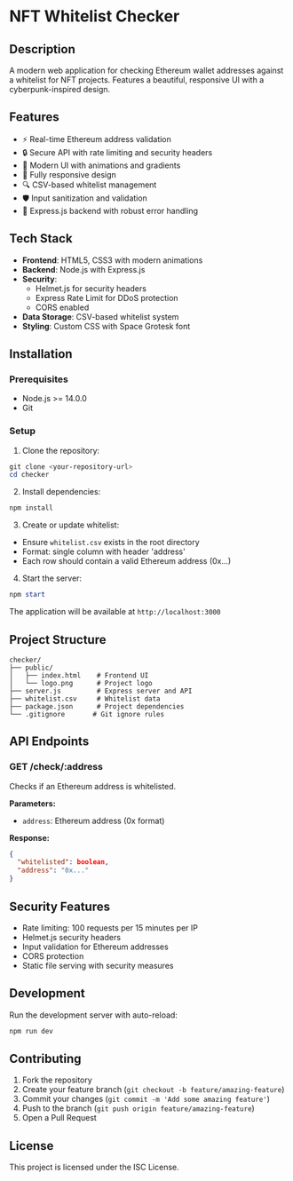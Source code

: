 # NFT Whitelist Checker

## Description
A modern web application for checking Ethereum wallet addresses against a whitelist for NFT projects. Features a beautiful, responsive UI with a cyberpunk-inspired design.

## Features
- ⚡ Real-time Ethereum address validation
- 🔒 Secure API with rate limiting and security headers
- 💫 Modern UI with animations and gradients
- 📱 Fully responsive design
- 🔍 CSV-based whitelist management
- 🛡️ Input sanitization and validation
- 🚀 Express.js backend with robust error handling

## Tech Stack
- **Frontend**: HTML5, CSS3 with modern animations
- **Backend**: Node.js with Express.js
- **Security**: 
  - Helmet.js for security headers
  - Express Rate Limit for DDoS protection
  - CORS enabled
- **Data Storage**: CSV-based whitelist system
- **Styling**: Custom CSS with Space Grotesk font

## Installation

### Prerequisites
- Node.js >= 14.0.0
- Git

### Setup
1. Clone the repository:
```powershell
git clone <your-repository-url>
cd checker
```

2. Install dependencies:
```powershell
npm install
```

3. Create or update whitelist:
- Ensure `whitelist.csv` exists in the root directory
- Format: single column with header 'address'
- Each row should contain a valid Ethereum address (0x...)

4. Start the server:
```powershell
npm start
```

The application will be available at `http://localhost:3000`

## Project Structure
```
checker/
├── public/
│   ├── index.html    # Frontend UI
│   └── logo.png      # Project logo
├── server.js         # Express server and API
├── whitelist.csv     # Whitelist data
├── package.json      # Project dependencies
└── .gitignore       # Git ignore rules
```

## API Endpoints

### GET /check/:address
Checks if an Ethereum address is whitelisted.

**Parameters:**
- `address`: Ethereum address (0x format)

**Response:**
```json
{
  "whitelisted": boolean,
  "address": "0x..."
}
```

## Security Features
- Rate limiting: 100 requests per 15 minutes per IP
- Helmet.js security headers
- Input validation for Ethereum addresses
- CORS protection
- Static file serving with security measures

## Development
Run the development server with auto-reload:
```powershell
npm run dev
```

## Contributing
1. Fork the repository
2. Create your feature branch (`git checkout -b feature/amazing-feature`)
3. Commit your changes (`git commit -m 'Add some amazing feature'`)
4. Push to the branch (`git push origin feature/amazing-feature`)
5. Open a Pull Request

## License
This project is licensed under the ISC License.
